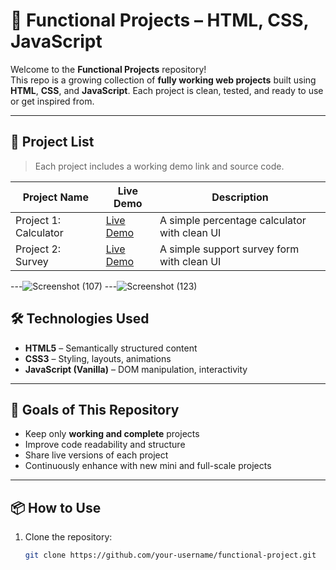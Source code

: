 # 🚀 Functional Projects – HTML, CSS, JavaScript

Welcome to the **Functional Projects** repository!  
This repo is a growing collection of **fully working web projects** built using **HTML**, **CSS**, and **JavaScript**. Each project is clean, tested, and ready to use or get inspired from.

---

## 📁 Project List

> Each project includes a working demo link and source code.

| Project Name        | Live Demo                            | Description                         |
|---------------------|--------------------------------------|-------------------------------------|
| Project 1: Calculator | [Live Demo](https://rishipandey2.github.io/Functional-Project/Percentage%20Calculator/)  | A simple percentage calculator with clean UI |
| Project 2: Survey  | [Live Demo](https://rishipandey2.github.io/Functional-Project/Percentage%20Calculator/)  | A simple support survey form with clean UI |



---![Screenshot (107)](https://github.com/user-attachments/assets/30d3d0e3-1a10-42f8-8960-565aaec32d93)
---![Screenshot (123)](https://github.com/user-attachments/assets/993e7464-56dc-48ce-82ed-7aa9a7b5115e)



## 🛠️ Technologies Used


- **HTML5** – Semantically structured content  
- **CSS3** – Styling, layouts, animations  
- **JavaScript (Vanilla)** – DOM manipulation, interactivity  

---

## 🧠 Goals of This Repository

- Keep only **working and complete** projects
- Improve code readability and structure
- Share live versions of each project
- Continuously enhance with new mini and full-scale projects

---

## 📦 How to Use

1. Clone the repository:
   ```bash
   git clone https://github.com/your-username/functional-project.git
